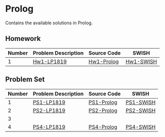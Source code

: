 # Prolog

Contains the available solutions in Prolog.

## Homework

| Number | Problem Description | Source Code        | SWISH             |
|--------|---------------------|--------------------|-------------------|
| 1      | [Hw1-LP1819][HW1]   | [Hw1-Prolog][HW1P] | [Hw1-SWISH][HW1S] |

[HW1]: https://github.com/wisn/programming-logic/blob/master/problems/Hw1-LP1819.pdf
[HW1P]: https://github.com/wisn/programming-logic/blob/master/prolog/homework/Hw1-Wisnu.pl
[HW1S]: http://swish.swi-prolog.org/?code=https://github.com/wisn/programming-logic/raw/master/prolog/homework/Hw1-Wisnu.pl&q=brother_in_law(james,hannah).

## Problem Set

| Number | Problem Description | Source Code        | SWISH             |
|--------|---------------------|--------------------|-------------------|
| 1      | [PS1-LP1819][PS1]   | [PS1-Prolog][PS1P] | [PS1-SWISH][PS1S] |
| 2      | [PS2-LP1819][PS2]   | [PS2-Prolog][PS2P] | [PS2-SWISH][PS2S] |
| 3      |                     |                    |                   |
| 4      | [PS4-LP1819][PS4]   | [PS4-Prolog][PS4P] | [PS4-SWISH][PS4S] |

[PS1]: https://github.com/wisn/programming-logic/blob/master/problems/PS1-LP1819.pdf
[PS1P]: https://github.com/wisn/programming-logic/blob/master/prolog/problem-sets/PS1-Wisnu.pl
[PS1S]: http://swish.swi-prolog.org/?code=https://github.com/wisn/programming-logic/raw/master/prolog/problem-sets/PS1-Wisnu.pl&q=married(anya,benjamin).
[PS2]: https://github.com/wisn/programming-logic/blob/master/problems/PS2-LP1819.pdf
[PS2P]: https://github.com/wisn/programming-logic/blob/master/prolog/problem-sets/PS2-Wisnu.pl
[PS2S]: http://swish.swi-prolog.org/?code=https://github.com/wisn/programming-logic/raw/master/prolog/problem-sets/PS2-Wisnu.pl&q=max3numbers(1,2,3).
[PS4]: https://github.com/wisn/programming-logic/blob/master/problems/PS1-LP1819.pdf
[PS4P]: https://github.com/wisn/programming-logic/blob/master/prolog/problem-sets/PS4-Wisnu.pl
[PS4S]: http://swish.swi-prolog.org/?code=https://github.com/wisn/programming-logic/raw/master/prolog/problem-sets/PS4-Wisnu.pl&q=addone([1,2,3,],L).

